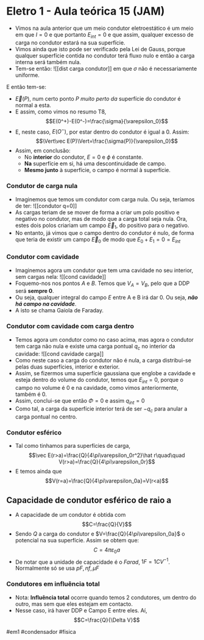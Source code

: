 # Eletro 1 - Aula teórica 15 (JAM)
- Vimos na aula anterior que um meio condutor eletroestático é um meio em que $I=0$ e que portanto $E_{int}=0$ e que assim, qualquer excesso de carga no condutor estará na sua superfície.
- Vimos ainda que isto pode ser verificado pela Lei de Gauss, porque qualquer superfície contida no condutor terá fluxo nulo e então a carga interna será também nula.
- Tem-se então:
![[dist carga condutor]]
em que $\sigma$ não é necessariamente uniforme. 

E então tem-se:
- $\vec E(P)$, num certo ponto $P$ *muito perto da* superfície do condutor é normal a esta.
- E assim, como vimos no resumo T8, $$E(0^+)-E(0^-)=\frac{\sigma}{\varepsilon_0}$$
- E, neste caso, $E(O^-)$, por estar dentro do condutor é igual a 0. Assim:
$$\Vert\vec E(P)\Vert=\frac{\sigma(P)}{\varepsilon_0}$$
- Assim, em conclusão:
    - No **interior** do condutor, $E=0$ e $\phi$ é constante.
    - **Na** superfície em si, há uma descontinuidade de campo.
    - **Mesmo junto** à superfície, o campo é normal à superfície.

### Condutor de carga nula
- Imaginemos que temos um condutor com carga nula. Ou seja, teríamos de ter:
![[condutor q=0]]
- As cargas teriam de se mover de forma a criar um polo positivo e negativo no condutor, mas de modo que a carga total seja nula. Ora, estes dois polos criariam um campo $\vec E_1$, do positivo para o negativo.
- No entanto, já vimos que o campo dentro do condutor é nulo, de forma que teria de existir um campo $\vec E_0$ de modo que $E_0+E_1=0=E_{int}$

### Condutor com cavidade
- Imaginemos agora um condutor que tem uma cavidade no seu interior, sem cargas nela:
![[cond cavidade]]
- Foquemo-nos nos pontos $A$ e $B$. Temos que $V_A=V_B$, pelo que a DDP será **sempre 0**.
- Ou seja, qualquer integral do campo $E$ entre A e B irá dar 0. Ou seja, ***não há campo na cavidade***.
- A isto se chama Gaiola de Faraday.

### Condutor com cavidade com carga dentro
- Temos agora um condutor como no caso acima, mas agora o condutor tem carga não nula e existe uma carga pontual $q_c$ no interior da cavidade:
![[cond cavidade carga]]
- Como neste caso a carga do condutor não é nula, a carga distribui-se pelas duas superfícies, interior e exterior.
- Assim, se fizermos uma superfície gaussiana que englobe a cavidade e esteja dentro do volume do condutor, temos que $E_{int}=0$, porque o campo no volume é 0 e na cavidade, como vimos anteriormente, também é 0.
- Assim, conclui-se que então $\Phi=0$ e assim $q_{int}=0$
- Como tal, a carga da superfície interior terá de ser $-q_c$ para anular a carga pontual no centro.

### Condutor esférico
- Tal como tinhamos para superfícies de carga, $$\vec E(r>a)=\frac{Q}{4\pi\varepsilon_0r^2}\hat r\quad\quad V(r>a)=\frac{Q}{4\pi\varepsilon_0r}$$
- E temos ainda que $$V(r=a)=\frac{Q}{4\pi\varepsilon_0a}=V(r<a)$$

## Capacidade de condutor esférico de raio a
- A capacidade de um condutor é obtida com 
$$C=\frac{Q}{V}$$
- Sendo $Q$ a carga do condutor e $V=\frac{Q}{4\pi\varepsilon_0a}$ o potencial na sua superfície. Assim se obtem que:
$$C=4\pi\varepsilon_0a$$
- De notar que a unidade de capacidade é o *Farad*, $1F=1CV^{-1}$. Normalmente só se usa $pF,nf,\mu F$

### Condutores em influência total
- Nota: **Influência total** ocorre quando temos 2 condutores, um dentro do outro, mas sem que eles estejam em contacto.
- Nesse caso, irá haver DDP e Campo E entre eles. Aí, $$C=\frac{Q}{\Delta V}$$

#em1 #condensador #fisica 